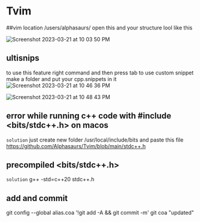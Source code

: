 # Tvim
##vim location
/users/alphasaurs/
open this and your structure lool like this

![Screenshot 2023-03-21 at 10 03 50 PM](https://user-images.githubusercontent.com/50196057/226678412-83b80c8b-4728-4a0f-b582-cf916ee3d315.png)

## ultisnips
to use this feature right command and then press tab
to use custom snippet make a folder and put your cpp.snippets in it
![Screenshot 2023-03-21 at 10 46 36 PM](https://user-images.githubusercontent.com/50196057/226690067-38b0ea68-1e74-4550-b622-cf18eb7c0e88.png)

![Screenshot 2023-03-21 at 10 48 43 PM](https://user-images.githubusercontent.com/50196057/226690238-1d3665f8-344a-4481-8ab1-28d4a84c7f1b.png)

## error while running c++ code with #include <bits/stdc++.h> on macos
`solution`
just create new folder  /usr/local/include/bits and paste this file https://github.com/Alphasaurs/Tvim/blob/main/stdc++.h

## precompiled <bits/stdc++.h>
`solution`
g++ -std=c++20 stdc++.h



## add and commit
git config --global alias.coa '!git add -A && git commit -m'
git coa "updated"
